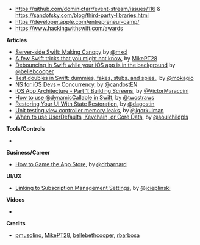 - https://github.com/dominictarr/event-stream/issues/116 & https://sandofsky.com/blog/third-party-libraries.html
- https://developer.apple.com/entrepreneur-camp/
- https://www.hackingwithswift.com/awards

**Articles**

* [Server-side Swift: Making Canopy](https://medium.com/@mxcl/server-side-swift-making-canopy-2-6-95c318a3bb89) by [@mxcl](https://twitter.com/mxcl)
* [A few Swift tricks that you might not know](https://medium.com/@mpesate/a-few-swift-tricks-that-you-might-not-know-7d14afbd5f71), by [MikePT28](https://twitter.com/mikept28)
* [Debouncing in Swift while your iOS app is in the background](http://blog.hellocode.co/post/debounce-swift/) by [@bellebcooper](http://www.twitter.com/bellebcooper)
* [Test doubles in Swift: dummies, fakes, stubs, and spies.](https://www.mokacoding.com/blog/swift-test-doubles/), by [@mokagio](https://twitter.com/mokagio)
* [NS for iOS Devs – Concurrency](https://theswiftpost.co/concurrency/), by [@candostEN](https://twitter.com/candostEN)
* [iOS App Architecture - Part 1: Building Screens](https://gist.github.com/vmaraccini/983349d95556dd55e3f2ceaf32ebba74), by [@VictorMaraccini](https://twitter.com/VictorMaraccini)
* [How to use @dynamicCallable in Swift](https://www.hackingwithswift.com/articles/134/how-to-use-dynamiccallable-in-swift), by [@twostraws](https://twitter.com/twostraws)
* [Restoring Your UI With State Restoration](https://agostini.tech/2018/11/25/restoring-your-ui-with-state-restoration/), by [@dagostin](https://twitter.com/dagostin)
* [Unit testing view controller memory leaks](https://blog.kulman.sk/unit-testing-memory-leaks/), by [@igorkulman](https://twitter.com/igorkulman)
* [When to use UserDefaults, Keychain, or Core Data](https://fluffy.es/persist-data/), by [@soulchildpls](https://twitter.com/soulchildpls)

**Tools/Controls**

* 

**Business/Career**

* [How to Game the App Store](http://davidbarnard.com/post/180568817995/how-to-game-the-app-store), by [@drbarnard](https://twitter.com/drbarnard)

**UI/UX**

* [Linking to Subscription Management Settings](https://joecieplinski.com/blog/2018/11/26/linking-to-subscription-management-settings/), by [@jcieplinski](http://twitter.com/jcieplinski)

**Videos**

* 

**Credits**

* [pmusolino](https://github.com/pmusolino), [MikePT28](https://github.com/MikePT28), [bellebethcooper](https://github.com/bellebethcooper/), [rbarbosa](https://github.com/rbarbosa)
